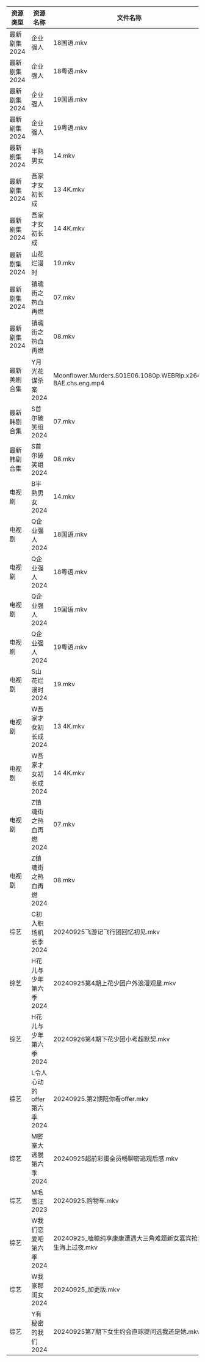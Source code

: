 | 资源类型     | 资源名称               | 文件名称                                                        | 分享链接                                      | 更新时间                |
| -------- | ------------------ | ----------------------------------------------------------- | ----------------------------------------- | ------------------- |
| 最新剧集2024 | 企业强人               | 18国语.mkv                                                    | https://www.alipan.com/s/8554E2KD1Zz      | 2024-09-25 14:11:14 |
| 最新剧集2024 | 企业强人               | 18粤语.mkv                                                    | https://www.alipan.com/s/8554E2KD1Zz      | 2024-09-25 14:11:14 |
| 最新剧集2024 | 企业强人               | 19国语.mkv                                                    | https://www.alipan.com/s/8554E2KD1Zz      | 2024-09-25 14:11:14 |
| 最新剧集2024 | 企业强人               | 19粤语.mkv                                                    | https://www.alipan.com/s/8554E2KD1Zz      | 2024-09-25 14:11:13 |
| 最新剧集2024 | 半熟男女               | 14.mkv                                                      | https://www.alipan.com/s/TXCWHSWRxBo      | 2024-09-25 14:11:22 |
| 最新剧集2024 | 吾家才女初长成            | 13 4K.mkv                                                   | https://www.alipan.com/s/PRseuypeCCU      | 2024-09-25 14:11:25 |
| 最新剧集2024 | 吾家才女初长成            | 14 4K.mkv                                                   | https://www.alipan.com/s/PRseuypeCCU      | 2024-09-25 14:11:25 |
| 最新剧集2024 | 山花烂漫时              | 19.mkv                                                      | https://www.alipan.com/s/BwqYKPooCtX      | 2024-09-25 00:12:03 |
| 最新剧集2024 | 镇魂街之热血再燃           | 07.mkv                                                      | https://www.alipan.com/s/QbzzGZj3PUx      | 2024-09-25 14:11:46 |
| 最新剧集2024 | 镇魂街之热血再燃           | 08.mkv                                                      | https://www.alipan.com/s/QbzzGZj3PUx      | 2024-09-25 14:11:45 |
| 最新美剧合集   | Y月光花谋杀案2024        | Moonflower.Murders.S01E06.1080p.WEBRip.x264-BAE.chs.eng.mp4 | https://www.alipan.com/s/r3bjGmhTCqf      | 2024-09-25 16:08:02 |
| 最新韩剧合集   | S首尔破笑组2024         | 07.mkv                                                      | https://www.alipan.com/s/UcVJH4PiXSw      | 2024-09-25 16:07:29 |
| 最新韩剧合集   | S首尔破笑组2024         | 08.mkv                                                      | https://www.alipan.com/s/UcVJH4PiXSw      | 2024-09-25 16:07:29 |
| 电视剧      | B半熟男女2024          | 14.mkv                                                      | https://www.alipan.com/s/8MeBucp622T      | 2024-09-25 14:05:12 |
| 电视剧      | Q企业强人2024          | 18国语.mkv                                                    | https://www.alipan.com/s/ANQrk2VbMA4      | 2024-09-25 14:06:51 |
| 电视剧      | Q企业强人2024          | 18粤语.mkv                                                    | https://www.alipan.com/s/ANQrk2VbMA4      | 2024-09-25 14:06:51 |
| 电视剧      | Q企业强人2024          | 19国语.mkv                                                    | https://www.alipan.com/s/ANQrk2VbMA4      | 2024-09-25 14:06:51 |
| 电视剧      | Q企业强人2024          | 19粤语.mkv                                                    | https://www.alipan.com/s/ANQrk2VbMA4      | 2024-09-25 14:06:50 |
| 电视剧      | S山花烂漫时2024         | 19.mkv                                                      | https://www.alipan.com/s/jmHaJBN2VLu      | 2024-09-25 00:07:42 |
| 电视剧      | W吾家才女初长成2024       | 13 4K.mkv                                                   | https://www.alipan.com/s/TbYaL5hpuJZ      | 2024-09-25 14:07:43 |
| 电视剧      | W吾家才女初长成2024       | 14 4K.mkv                                                   | https://www.alipan.com/s/TbYaL5hpuJZ      | 2024-09-25 14:07:42 |
| 电视剧      | Z镇魂街之热血再燃2024      | 07.mkv                                                      | https://www.alipan.com/s/Yq7CKWzWVST      | 2024-09-25 14:08:22 |
| 电视剧      | Z镇魂街之热血再燃2024      | 08.mkv                                                      | https://www.alipan.com/s/Yq7CKWzWVST      | 2024-09-25 14:08:22 |
| 综艺       | C初入职场机长季2024       | 20240925飞游记飞行团回忆初见.mkv                                      | https://www.alipan.com/s/a9hmC3o2B18      | 2024-09-25 14:08:28 |
| 综艺       | H花儿与少年第六季2024      | 20240925第4期上花少团户外浪漫观星.mkv                                   | https://www.alipan.com/s/etrBePtYsJ7      | 2024-09-25 14:08:49 |
| 综艺       | H花儿与少年第六季2024      | 20240926第4期下花少团小考超默契.mkv                                    | https://www.alipan.com/s/etrBePtYsJ7      | 2024-09-25 14:08:48 |
| 综艺       | L令人心动的offer第六季2024 | 20240925.第2期陪你看offer.mkv                                    | https://www.alipan.com/s/wF4mBRf7vAS      | 2024-09-25 14:08:59 |
| 综艺       | M密室大逃脱第六季2024      | 20240925超前彩蛋全员畅聊密逃观后感.mkv                                   | https://www.alipan.com/s/3F599jmMJTn      | 2024-09-25 14:09:07 |
| 综艺       | M毛雪汪2023           | 20240925.购物车.mkv                                            | https://www.aliyundrive.com/s/asPqfgPRqAg | 2024-09-25 14:09:14 |
| 综艺       | W我们恋爱吧第六季2024      | 20240925_嗑糖纯享康康遭遇大三角难题新女嘉宾抢男生海上过夜.mkv                       | https://www.alipan.com/s/t2J6m3nj1EP      | 2024-09-25 14:10:04 |
| 综艺       | W我家那闺女2024         | 20240925_加更版.mkv                                            | https://www.alipan.com/s/6Zh3yAep1kC      | 2024-09-25 14:10:09 |
| 综艺       | Y有秘密的我们2024        | 20240925第7期下女生约会直球提问选我还是她.mkv                               | https://www.alipan.com/s/knSE43DBBa6      | 2024-09-25 14:10:25 |
